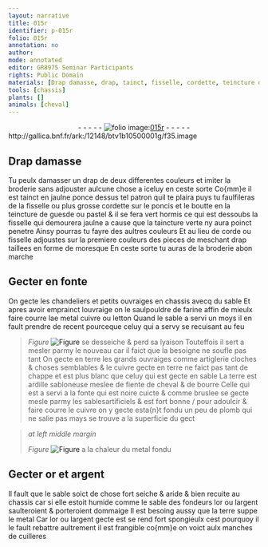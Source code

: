 ```yaml
---
layout: narrative
title: 015r
identifier: p-015r
folio: 015r
annotation: no
author:
mode: annotated
editor: GR8975 Seminar Participants
rights: Public Domain
materials: [Drap damasse, drap, tainct, fisselle, cordette, teincture de guesde ou pastel, taincture verte, corde, fonte, farine, cuivre, letton, terre, ardille sabloneuse, fiente de cheval, bourre, sablesartificiels, plomb, metal, or, argent]
tools: [chassis]
plants: []
animals: [cheval]
---
```


<div class="folio" align="center">- - - - - <a href="http://gallica.bnf.fr/ark:/12148/btv1b10500001g/f35.image" target="_blank"><img src="https://cu-mkp.github.io/2017-workshop-edition/assets/photo-icon.png" alt="folio image: " style="display:inline-block; margin-bottom:-3px;"/>015r</a> - - - - - </div> http://gallica.bnf.fr/ark:/12148/btv1b10500001g/f35.image   

## <span class="m">Drap damasse</span>

 
Tu peulx damasser un <span class="m">drap</span> de deux differentes couleurs et imiter la broderie sans adjouster aulcune chose a iceluy en ceste sorte Co{mm}e il est <span class="m">tainct</span> en jaulne ponce dessus tel patron quil te plaira puys tu faulfileras de la <span class="m">fisselle</span> ou plus grosse <span class="m">cordette</span> sur le poncis et le boutte en la <span class="m">teincture de guesde ou pastel</span> & il se fera vert hormis ce qui est dessoubs la <span class="m">fisselle</span> qui demourera jaulne a cause que la <span class="m">taincture verte</span> ny aura poinct penetre Ainsy pourras tu fayre des aultres couleurs Et au lieu de <span class="m">corde</span> ou <span class="m">fisselle</span> adjoustes sur la premiere couleurs des pieces de meschant <span class="m">drap</span> taillees en forme de moresque En ceste sorte tu auras de la broderie abon marche
    

## Gecter en <span class="m">fonte</span>

 
On gecte les chandeliers et petits ouvraiges en <span class="tl">chassis</span> avecq du sable Et apres avoir emprainct louvraige on le saulpouldre de <span class="m">farine</span> affin de mieulx faire courre lae metal <span class="m">cuivre</span> ou <span class="m">letton</span> Quand le sable a servi un <span class="ms">moys</span> il en fault prendre de recent pourceque celuy qui a servy se recuisant au feu
> *Figure*
> <a href="+" target="_blank"><img src="https://cu-mkp.github.io/GR8975-edition/assets/photo-icon.png" alt="Figure" style="display:inline-block; margin-bottom:-3px;"/></a>
 se desseiche & perd sa lyaison Touteffois il sert a mesler parmy le nouveau car il faict que la besoigne ne soufle pas tant On gecte en <span class="m">terre</span> les grands ouvraiges comme artiglerie cloches & choses semblables & le <span class="m">cuivre</span> gecte en <span class="m">terre</span> ne faict pas tant de chappe et est plus blanc que celuy qui est gecte en sable La <span class="m">terre</span> est <span class="m">ardille sabloneuse</span> meslee de <span class="m">fiente de <span class="al">cheval</span></span> & de <span class="m">bourre</span> Celle qui est a servi a la <span class="m">fonte</span> qui est noire cuicte & comme bruslee se gecte mesle parmy les <span class="m">sablesartificiels</span> & est fort bonne / pour adoulcir & faire courre le <span class="m">cuivre</span> on y gecte esta{n}t fondu un peu de <span class="m">plomb</span> qui ne salie pas mays se trouve a la superficie du gect
 
> *at left middle margin*
> 
>   
> *Figure*
> <a href="+" target="_blank"><img src="https://cu-mkp.github.io/GR8975-edition/assets/photo-icon.png" alt="Figure" style="display:inline-block; margin-bottom:-3px;"/></a>
 a la chaleur du <span class="m">metal</span> fondu
    

## Gecter <span class="m">or</span> et <span class="m">argent</span>

 
Il fault que le sable soict de chose fort seiche & aride & bien recuite au <span class="tl">chassis</span> car si elle estoit humide comme le sable des <span class="pro">fondeurs</span> l<span class="m">or</span> ou l<span class="m">argent</span> saulteroient & porteroient dommaige Il est besoing aussy que la <span class="m">terre</span> suppe le <span class="m">metal</span> Car l<span class="m">or</span> ou l<span class="m">argent</span> gecte est se rend fort spongieulx cest pourquoy il le fault rebattre aultrement il est frangible co{mm}e on voict aulx manches de cuilleres
 